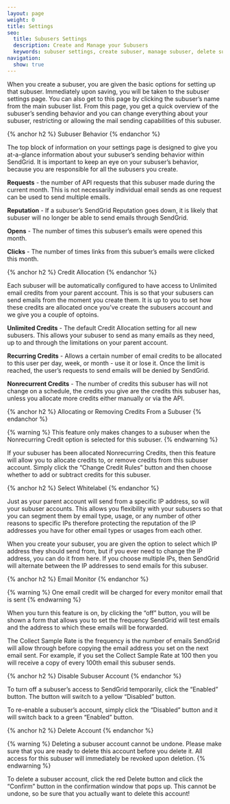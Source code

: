 ```yaml
---
layout: page
weight: 0
title: Settings
seo:
  title: Subusers Settings
  description: Create and Manage your Subusers
  keywords: subuser settings, create subuser, manage subuser, delete subuser
navigation:
  show: true
---
```


When you create a subuser, you are given the basic options for setting up that subuser. Immediately upon saving, you will be taken to the subuser settings page. You can also get to this page by clicking the subuser’s name from the main subuser list.
From this page, you get a quick overview of the subuser’s sending behavior and you can change everything about your subuser, restricting or allowing the mail sending capabilities of this subuser.

{% anchor h2 %}
Subuser Behavior
{% endanchor %}

The top block of information on your settings page is designed to give you at-a-glance information about your subuser’s sending behavior within SendGrid. It is important to keep an eye on your subuser’s behavior, because you are responsible for all the subusers you create.

**Requests** - the number of API requests that this subuser made during the current month. This is not necessarily individual email sends as one request can be used to send multiple emails.

**Reputation** - If a subuser’s SendGrid Reputation goes down, it is likely that subuser will no longer be able to send emails through SendGrid.

**Opens** - The number of times this subuser’s emails were opened this month.

**Clicks** - The number of times links from this subuer’s emails were clicked this month.


{% anchor h2 %}
Credit Allocation
{% endanchor %}

Each subuser will be automatically configured to have access to Unlimited email credits from your parent account. This is so that your subusers can send emails from the moment you create them. It is up to you to set how these credits are allocated once you’ve create the subusers account and we give you a couple of optoins.

**Unlimited Credits** - The default Credit Allocation setting for all new subusers. This allows your subuser to send as many emails as they need, up to and through the limitations on your parent account.

**Recurring Credits** - Allows a certain number of email credits to be allocated to this user per day, week, or month - use it or lose it. Once the limit is reached, the user’s requests to send emails will be denied by SendGrid.

**Nonrecurrent Credits** - The number of credits this subuser has will not change on a schedule, the credits you give are the credits this subuser has, unless you allocate more credits either manually or via the API.

{% anchor h2 %}
Allocating or Removing Credits From a Subuser
{% endanchor %}

{% warning %}
This feature only makes changes to a subuser when the Nonrecurring Credit option is selected for this subuser.
{% endwarning %}

If your subuser has been allocated Nonrecurring Credits, then this feature will allow you to allocate credits to, or remove credits from this subuser account. Simply click the “Change Credit Rules” button and then choose whether to add or subtract credits for this subuser.

{% anchor h2 %}
Select Whitelabel
{% endanchor %}

Just as your parent account will send from a specific IP address, so will your subuser accounts. This allows you flexibility with your subusers so that you can segment them by email type, usage, or any number of other reasons to specific IPs therefore protecting the reputation of the IP addresses you have for other email types or usages from each other.

When you create your subuser, you are given the option to select which IP address they should send from, but if you ever need to change the IP address, you can do it from here.  If you choose multiple IPs, then SendGrid will alternate between the IP addresses to send emails for this subuser.

{% anchor h2 %}
Email Monitor
{% endanchor %}

{% warning %}
One email credit will be charged for every monitor email that is sent
{% endwarning %}

When you turn this feature is on, by clicking the “off” button, you will be shown a form that allows you to set the frequency SendGrid will test emails and the address to which these emails will be forwarded.

The Collect Sample Rate is the frequency is the number of emails SendGrid will allow through before copying the email address you set on the next email sent.
For example, if you set the Collect Sample Rate at 100 then you will receive a copy of every 100th email this subuser sends.

{% anchor h2 %}
Disable Subuser Account
{% endanchor %}

To turn off a subuser’s access to SendGrid temporarily, click the “Enabled” button. The button will switch to a yellow “Disabled” button.

To re-enable a subuser’s account, simply click the “Disabled” button and it will switch back to a green “Enabled” button.

{% anchor h2 %}
Delete Account
{% endanchor %}

{% warning %}
Deleting a subuser account cannot be undone. Please make sure that you are ready to delete this account before you delete it. All access for this subuser will immediately be revoked upon deletion.
{% endwarning %}

To delete a subuser account, click the red Delete button and click the “Confirm” button in the confirmation window that pops up. This cannot be undone, so be sure that you actually want to delete this account!
